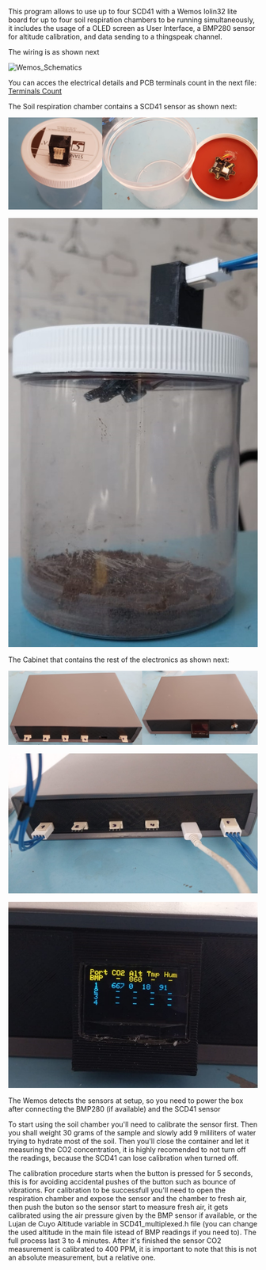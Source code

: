 This program allows to use up to four SCD41 with a Wemos lolin32 lite board for up to four soil respiration chambers to be running simultaneously, it includes the usage of a OLED screen as User Interface, a BMP280 sensor for altitude calibration, and data sending to a thingspeak channel.

The wiring is as shown next

![Wemos_Schematics](https://github.com/GenericLab/CO2-soil-respiration-chamber/blob/main/hardware/WEMOS-lolin32_Multiplexing_SCD41%20schematics/Lolin%20Multiplexing%20SCD41%20Wiring.png)

You can acces the electrical details and PCB terminals count in the next file:
[Terminals Count](https://github.com/GenericLab/CO2-soil-respiration-chamber/blob/main/hardware/WEMOS-lolin32_Multiplexing_SCD41%20schematics/Terminals%20Count.xlsx)

The Soil respiration chamber contains a SCD41 sensor as shown next:

![Soil Chamber 1](https://github.com/GenericLab/CO2-soil-respiration-chamber/blob/main/hardware/WEMOS-lolin32_Multiplexing_SCD41%20schematics/Soil%20Chamber.jpg)

![Soil Chamber 2](https://github.com/GenericLab/CO2-soil-respiration-chamber/blob/main/hardware/WEMOS-lolin32_Multiplexing_SCD41%20schematics/Soil%20Chamber%20with%20Sample.jpeg)

The Cabinet that contains the rest of the electronics as shown next:

![Soil Chamber Cabinet 1](https://github.com/GenericLab/CO2-soil-respiration-chamber/blob/main/hardware/WEMOS-lolin32_Multiplexing_SCD41%20schematics/Soil%20Chamber%20Cabinet.jpg)

![Soil Chamber Cabinet 2](https://github.com/GenericLab/CO2-soil-respiration-chamber/blob/main/hardware/WEMOS-lolin32_Multiplexing_SCD41%20schematics/Soil%20Chamber%20Cabinet%20with%20conections.jpeg)

![Soil Chamber Cabinet 3](https://github.com/GenericLab/CO2-soil-respiration-chamber/blob/main/hardware/WEMOS-lolin32_Multiplexing_SCD41%20schematics/Cabinet%20while%20Measuring.jpeg)


The Wemos detects the sensors at setup, so you need to power the box after connecting the BMP280 (if available) and the SCD41 sensor

To start using the soil chamber you'll need to calibrate the sensor first. Then you shall weight 30 grams of the sample and slowly add 9 mililiters of water trying to hydrate most of the soil. Then you'll close the container and let it measuring the CO2 concentration, it is highly recomended to not turn off the readings, because the SCD41 can lose calibration when turned off.

The calibration procedure starts when the button is pressed for 5 seconds, this is for avoiding accidental pushes of the button such as bounce of vibrations. For calibration to be successfull you'll need to open the respiration chamber and expose the sensor and the chamber to fresh air, then push the buton so the sensor start to measure fresh air, it gets calibrated using the air pressure given by the BMP sensor if available, or the Lujan de Cuyo Altitude variable in SCD41_multiplexed.h file (you can change the used altitude in the main file istead of BMP readings if you need to). The full process last 3 to 4 minutes. After it's finished the sensor CO2 measurement is calibrated to 400 PPM, it is important to note that this is not an absolute measurement, but a relative one.



